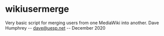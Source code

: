 # wikiusermerge
Very basic script for merging users from one MediaWiki into another.
Dave Humphrey -- dave@uesp.net -- December 2020
